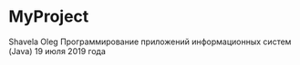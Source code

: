 ﻿# MyProject
Shavela Oleg
Программирование приложений информационных систем (Java)
 19 июля 2019 года